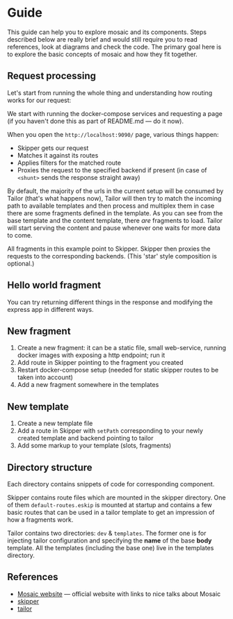 # Guide

This guide can help you to explore mosaic and its components. Steps described below are really brief and would still require you to read references, look at diagrams and check the code. The primary goal here is to explore the basic concepts of mosaic and how they fit together.

## Request processing

Let's start from running the whole thing and understanding how routing works for our request:

We start with running the docker-compose services and requesting a page (if you haven't done this as part of README.md — do it now).


When you open the `http://localhost:9090/` page, various things happen:

- Skipper gets our request
- Matches it against its routes
- Applies filters for the matched route
- Proxies the request to the specified backend if present (in case of `<shunt>` sends the response straight away)

By default, the majority of the urls in the current setup will be consumed by Tailor (that's what happens now), Tailor will then try to match the incoming path to available templates and then process and multiplex them in case there are some fragments defined in the template. As you can see from the base template and the content template, there _are_ fragments to load. Tailor will start serving the content and pause whenever one waits for more data to come.

All fragments in this example point to Skipper. Skipper then proxies the requests to the corresponding backends.  (This 'star' style composition is optional.)


## Hello world fragment

You can try returning different things in the response and modifying the express app in different ways.

## New fragment

1. Create a new fragment: it can be a static file, small web-service, running docker images with exposing a http endpoint; run it
2. Add route in Skipper pointing to the fragment you created
3. Restart docker-compose setup (needed for static skipper routes to be taken into account)
4. Add a new fragment somewhere in the templates


## New template

1. Create a new template file
2. Add a route in Skipper with `setPath` corresponding to your newly created template and backend pointing to tailor
3. Add some markup to your template (slots, fragments)


## Directory structure

Each directory contains snippets of code for corresponding component.

Skipper contains route files which are mounted in the skipper directory. One of them `default-routes.eskip` is mounted at startup and contains a few basic routes that can be used in a tailor template to get an impression of how a fragments work.

Tailor contains two directories: `dev` & `templates`. The former one is for injecting tailor configuration and specifying the **name** of the base **body** template. All the templates (including the base one) live in the templates directory.


## References

* [Mosaic website](https://www.mosaic9.org/) — official website with links to nice talks about Mosaic
* [skipper](https://github.com/zalando/skipper)
* [tailor](https://github.com/zalando/tailor)
